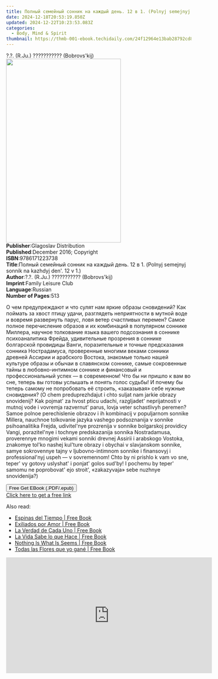 ```yaml
---
title: Полный семейный сонник на каждый день. 12 в 1. (Polnyj semejnyj sonnik na kazhdyj den'. 12 v 1.) | Free Book
date: 2024-12-18T20:53:19.850Z
updated: 2024-12-22T10:23:53.083Z
categories:
  - Body, Mind & Spirit
thumbnail: https://thmb-001-ebook.techidaily.com/24f12964e13bab28792cd85ba55b733e2e71f41d4a774512d754d553e086990c.jpg
---
```

<main id="book-container">
  <div class="flex flex-col">
    <div class="book-brief flex-1 py-6 px-4 sm:p-6 md:py-10 md:px-8">
      <!-- brief-->
      <div class="book-brief-main">?.?. (R.Ju.) ??????????? (Bobrovs'kij)</div>
    </div>
    <div
      class="book-meta-info flex-1 grid gap-4 col-start-1 col-end-3 row-start-1 sm:mb-6 sm:grid-cols-4 lg:gap-6 lg:col-start-2 lg:row-end-6 lg:row-span-6 lg:mb-0"
    >
      <div
        class="book-meta-info-left place-content-center mt-4 p-4 text-sm leading-6 col-start-2 col-span-2 dark:text-slate-400"
      >
        <img
          class="w-full h-500 object-cover rounded-lg sm:h-255 sm:col-span-2 lg:col-span-full"
          src="https://img-001-ebook.techidaily.com/b092d4bcf0292f8369e75c83ad01681c2114165c3bd895963fb1953b1302f778.jpg"
          alt=""
          width="312"
          height="500"
        />
      </div>
      <div
        class="book-meta-info-right mt-2 col-start-1 row-start-2 col-span-3 self-center"
      >
        <!-- meta data  -->
        <div class="flex flex-col px-4 md:px-8">
          <div class="flex-1">
            <strong>Publisher</strong>:<span class="px-2"
              >Glagoslav Distribution</span
            >
          </div>
          <div class="flex-1">
            <strong>Published</strong>:<span class="px-2"
              >December 2016; Copyright</span
            >
          </div>
          <div class="flex-1">
            <strong>ISBN</strong>:<span class="px-2">9786171223738</span>
          </div>
          <div class="flex-1">
            <strong>Title</strong>:<span class="px-2"
              >Полный семейный сонник на каждый день. 12 в 1. (Polnyj semejnyj
              sonnik na kazhdyj den&#39;. 12 v 1.)</span
            >
          </div>
          <div class="flex-1">
            <strong>Author</strong>:<span class="px-2"
              >?.?. (R.Ju.) ??????????? (Bobrovs&#39;kij)</span
            >
          </div>
          <div class="flex-1">
            <strong>Imprint</strong>:<span class="px-2"
              >Family Leisure Club</span
            >
          </div>
          <div class="flex-1">
            <strong>Language</strong>:<span class="px-2">Russian</span>
          </div>
          <div class="flex-1">
            <strong>Number of Pages</strong>:<span class="px-2">513</span>
          </div>
        </div>
      </div>
    </div>
    <div class="book-description flex-1 py-6 px-4 sm:p-6 md:py-10 md:px-8">
      <div class="book-description-main">
        <div accordion-content="" id="description">
          <p>
            О чем предупреждают и что сулят нам яркие образы сновидений? Как
            поймать за хвост птицу удачи, разглядеть неприятности в мутной воде
            и вовремя развернуть парус, ловя ветер счастливых перемен? Самое
            полное перечисление образов и их комбинаций в популярном соннике
            Миллера, научное толкование языка вашего подсознания в соннике
            психоаналитика Фрейда, удивительные прозрения в соннике болгарской
            провидицы Ванги, поразительные и точные предсказания сонника
            Нострадамуса, проверенные многими веками сонники древней Ассирии и
            арабского Востока, знакомые только нашей культуре образы и обычаи в
            славянском соннике, самые сокровенные тайны в любовно-интимном
            соннике и финансовый и профессиональный успех — в современном! Что
            бы ни пришло к вам во сне, теперь вы готовы услышать и понять голос
            судьбы! И почему бы теперь самому не попробовать её строить,
            «заказывая» себе нужные сновидения? (O chem preduprezhdajut i chto
            suljat nam jarkie obrazy snovidenij? Kak pojmat' za hvost pticu
            udachi, razgljadet' neprijatnosti v mutnoj vode i vovremja
            razvernut' parus, lovja veter schastlivyh peremen? Samoe polnoe
            perechislenie obrazov i ih kombinacij v populjarnom sonnike Millera,
            nauchnoe tolkovanie jazyka vashego podsoznanija v sonnike
            psihoanalitika Frejda, udivitel'nye prozrenija v sonnike bolgarskoj
            providicy Vangi, porazitel'nye i tochnye predskazanija sonnika
            Nostradamusa, proverennye mnogimi vekami sonniki drevnej Assirii i
            arabskogo Vostoka, znakomye tol'ko nashej kul'ture obrazy i obychai
            v slavjanskom sonnike, samye sokrovennye tajny v ljubovno-intimnom
            sonnike i finansovyj i professional'nyj uspeh — v sovremennom! Chto
            by ni prishlo k vam vo sne, teper' vy gotovy uslyshat' i ponjat'
            golos sud'by! I pochemu by teper' samomu ne poprobovat' ejo stroit',
            «zakazyvaja» sebe nuzhnye snovidenija?)
          </p>
        </div>
        <div class="accordion-fader"></div>
      </div>
    </div>
    <div class="book-excerpts flex-1 py-6 px-4 sm:p-6 md:py-10 md:px-8"></div>
    <div
      class="book-about-author flex-1 py-6 px-4 sm:p-6 md:py-10 md:px-8"
    ></div>
    <div class="book-free-get flex-1 py-6 px-4 sm:p-6 md:py-10 md:px-8">
      <button
        id="btn-free-get"
        class="bg-blue-500 hover:bg-blue-700 text-white font-bold py-2 px-4 rounded"
      >
        Free Get EBook (.PDF/.epub)
      </button>
      <div id="countdown-display" class="px-2 text-lg mt-2"></div>
      <a
        id="free-link"
        class="hidden bg-blue-500 hover:bg-blue-700 text-white font-bold py-2 px-4 rounded"
        href="https://www.ebooks.com/en-us/book/95726347/12-1-polnyj-semejnyj-sonnik-na-kazhdyj-den-12-v-1/r-ju-bobrovs-kij/"
        target="_blank"
        >Click here to get a free link</a
      >
    </div>
    <script>
      let countdownTime = 0;
      let countdownInterval = null;
      document
        .getElementById('btn-free-get')
        .addEventListener('click', startCountdown);
      function startCountdown() {
        countdownTime = new Date().getTime() + 60000 * 3;
        countdownInterval = setInterval(updateCountdown, 1000);
        document.getElementById('btn-free-get').disabled = true;
        document
          .getElementById('btn-free-get')
          .classList.add('bg-gray-500', 'cursor-not-allowed');
      }
      function updateCountdown() {
        let currentTime = new Date().getTime();
        let timeLeft = countdownTime - currentTime;
        let secondsLeft = Math.floor(timeLeft / 1000);
        document.getElementById('countdown-display').innerHTML =
          `Remaining time: ${secondsLeft} seconds.`;
        if (secondsLeft <= 0) {
          clearInterval(countdownInterval);
          document.getElementById('btn-free-get').classList.add('hidden');
          document.getElementById('free-link').classList.remove('hidden');
          document.getElementById('countdown-display').innerHTML = '';
        }
      }
    </script>
  </div>
</main>

<ins class="adsbygoogle"
      style="display:block"
      data-ad-client="ca-pub-7571918770474297"
      data-ad-slot="8358498916"
      data-ad-format="auto"
      data-full-width-responsive="true"></ins>
    

<span class="atpl-alsoreadstyle">Also read:</span>
<div><ul>
<li><a href="https://novels-ebooks.techidaily.com/210970078-9781088236147-espinas-del-tiempo/"><u>Espinas del Tiempo | Free Book</u></a></li>
<li><a href="https://novels-ebooks.techidaily.com/210970069-9781088232491-exiliados-por-amor/"><u>Exiliados por Amor | Free Book</u></a></li>
<li><a href="https://novels-ebooks.techidaily.com/210970072-9781088236307-la-verdad-de-cada-uno/"><u>La Verdad de Cada Uno | Free Book</u></a></li>
<li><a href="https://novels-ebooks.techidaily.com/210970074-9781088236628-la-vida-sabe-lo-que-hace/"><u>La Vida Sabe lo que Hace | Free Book</u></a></li>
<li><a href="https://novels-ebooks.techidaily.com/210970152-9781088234501-nothing-is-what-is-seems/"><u>Nothing Is What Is Seems | Free Book</u></a></li>
<li><a href="https://novels-ebooks.techidaily.com/210970070-9781088232835-todas-las-flores-que-yo-gane/"><u>Todas las Flores que yo gané | Free Book</u></a></li>
</ul></div>

<!-- affiliate ads begin -->
<iframe width="560" height="315" src="https://www.youtube.com/embed/jnITUsxMz5s?si=ohwRVH6eWhVnC6Xf" title="YouTube video player" frameborder="0" allow="accelerometer; autoplay; clipboard-write; encrypted-media; gyroscope; picture-in-picture; web-share" referrerpolicy="strict-origin-when-cross-origin" allowfullscreen></iframe>
<!-- affiliate ads end -->


